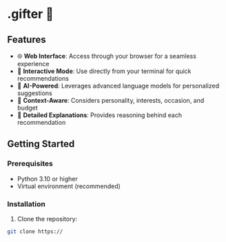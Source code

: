 # .gifter 🎁



## Features

- 🌐 **Web Interface**: Access through your browser for a seamless experience
- 💬 **Interactive Mode**: Use directly from your terminal for quick recommendations
- 🤖 **AI-Powered**: Leverages advanced language models for personalized suggestions
- 🎯 **Context-Aware**: Considers personality, interests, occasion, and budget
- 📝 **Detailed Explanations**: Provides reasoning behind each recommendation

## Getting Started

### Prerequisites

- Python 3.10 or higher
- Virtual environment (recommended)

### Installation

1. Clone the repository:
```bash
git clone https://
